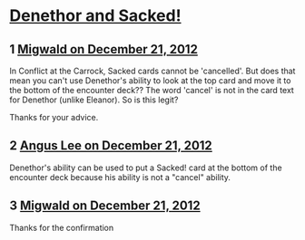 # [Denethor and Sacked!](https://community.fantasyflightgames.com/topic/75986-denethor-and-sacked/)

## 1 [Migwald on December 21, 2012](https://community.fantasyflightgames.com/topic/75986-denethor-and-sacked/?do=findComment&comment=737321)

In Conflict at the Carrock, Sacked cards cannot be 'cancelled'. But does that mean you can't use Denethor's ability to look at the top card and move it to the bottom of the encounter deck?? The word 'cancel' is not in the card text for Denethor (unlike Eleanor). So is this legit?

Thanks for your advice.

## 2 [Angus Lee on December 21, 2012](https://community.fantasyflightgames.com/topic/75986-denethor-and-sacked/?do=findComment&comment=737345)

Denethor's ability can be used to put a Sacked! card at the bottom of the encounter deck because his ability is not a "cancel" ability.

## 3 [Migwald on December 21, 2012](https://community.fantasyflightgames.com/topic/75986-denethor-and-sacked/?do=findComment&comment=737366)

Thanks for the confirmation

